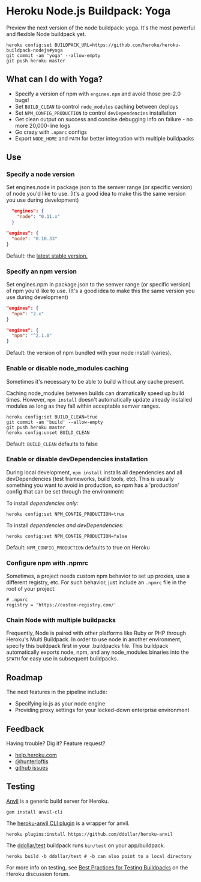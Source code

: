 # Heroku Node.js Buildpack: Yoga

Preview the next version of the node buildpack: yoga.
It's the most powerful and flexible Node buildpack yet.

```shell
heroku config:set BUILDPACK_URL=https://github.com/heroku/heroku-buildpack-nodejs#yoga
git commit -am 'yoga' --allow-empty
git push heroku master
```

## What can I do with Yoga?

- Specify a version of npm  with `engines.npm` and avoid those pre-2.0 bugs!
- Set `BUILD_CLEAN` to control `node_modules` caching between deploys
- Set `NPM_CONFIG_PRODUCTION` to control `devDependencies` installation
- Get clean output on success and concise debugging info on failure - no more 20,000-line logs
- Go crazy with `.npmrc` configs
- Export `NODE_HOME` and `PATH` for better integration with multiple buildpacks

## Use

### Specify a node version

Set engines.node in package.json to the semver range
(or specific version) of node you'd like to use.
(It's a good idea to make this the same version you use during development)

```json
  "engines": {
    "node": "0.11.x"
  }
```

```json
"engines": {
  "node": "0.10.33"
}
```

Default: the
[latest stable version.](http://semver.io/node)

### Specify an npm version

Set engines.npm in package.json to the semver range
(or specific version) of npm you'd like to use.
(It's a good idea to make this the same version you use during development)

```json
"engines": {
  "npm": "2.x"
}
```

```json
"engines": {
  "npm": "^2.1.0"
}
```

Default: the version of npm bundled with your node install (varies).

### Enable or disable node_modules caching

Sometimes it's necessary to be able to build without any cache present.

Caching node_modules between builds can dramatically speed up build times.
However, `npm install` doesn't automatically update already installed modules
as long as they fall within acceptable semver ranges.

```shell
heroku config:set BUILD_CLEAN=true
git commit -am 'build' --allow-empty
git push heroku master
heroku config:unset BUILD_CLEAN
```

Default: `BUILD_CLEAN` defaults to false

### Enable or disable devDependencies installation

During local development, `npm install` installs all dependencies
and all devDependencies (test frameworks, build tools, etc).
This is usually something you want to avoid in production, so
npm has a 'production' config that can be set through the environment:

To install *dependencies only:*

```shell
heroku config:set NPM_CONFIG_PRODUCTION=true
```

To install *dependencies and devDependencies:*

```shell
heroku config:set NPM_CONFIG_PRODUCTION=false
```

Default: `NPM_CONFIG_PRODUCTION` defaults to true on Heroku

### Configure npm with .npmrc

Sometimes, a project needs custom npm behavior to set up proxies,
use a different registry, etc. For such behavior,
just include an `.npmrc` file in the root of your project:

```
# .npmrc
registry = 'https://custom-registry.com/'
```

### Chain Node with multiple buildpacks

Frequently, Node is paired with other platforms like Ruby or PHP
through Heroku's Multi Buildpack. In order to use node in
another environment, specify this buildpack first in your .buildpacks file.
This buildpack automatically exports node, npm, and any node_modules binaries
into the `$PATH` for easy use in subsequent buildpacks.

## Roadmap

The next features in the pipeline include:

- Specifying io.js as your node engine
- Providing proxy settings for your locked-down enterprise environment

## Feedback

Having trouble? Dig it? Feature request?

- [help.heroku.com](https://help.heroku.com/)
- [@hunterloftis](http://twitter.com/hunterloftis)
- [github issues](https://github.com/heroku/heroku-buildpack-nodejs/issues)

## Testing

[Anvil](https://github.com/ddollar/anvil) is a generic build server for Heroku.

```
gem install anvil-cli
```

The [heroku-anvil CLI plugin](https://github.com/ddollar/heroku-anvil) is a wrapper for anvil.

```
heroku plugins:install https://github.com/ddollar/heroku-anvil
```

The [ddollar/test](https://github.com/ddollar/buildpack-test) buildpack runs `bin/test` on your app/buildpack.

```
heroku build -b ddollar/test # -b can also point to a local directory
```

For more info on testing, see [Best Practices for Testing Buildpacks](https://discussion.heroku.com/t/best-practices-for-testing-buildpacks/294) on the Heroku discussion forum.
